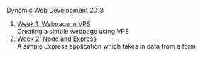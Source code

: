 Dynamic Web Development 2018

1. [Week 1: Webpage in VPS](http://hgs266.itp.io:8080/index.html)
<br>Creating a simple webpage using VPS
2. [Week 2: Node and Express](http://hgs266.itp.io:3000/toilet)
<br>A simple Express application which takes in data from a form
